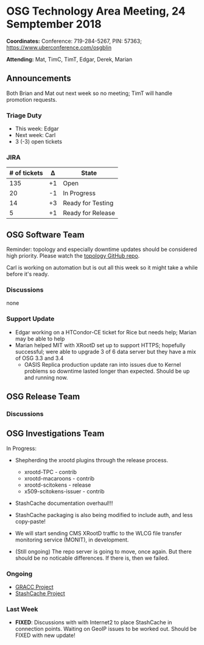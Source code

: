 # OSG Technology Area Meeting, 24 Semptember 2018

**Coordinates:** Conference: 719-284-5267, PIN: 57363; <https://www.uberconference.com/osgblin>

**Attending:** Mat, TimC, TimT, Edgar, Derek, Marian
<!--BrianB, BrianL, Carl, Derek, Edgar, Jeff, Marian, Mat, Suchandra, TimC, TimT-->


## Announcements

Both Brian and Mat out next week so no meeting;
TimT will handle promotion requests.




### Triage Duty

-   This week: Edgar
-   Next week: Carl
-   3 (-3) open tickets


### JIRA

| # of tickets | &Delta; | State             |
|------------- |-------- |------------------ |
| 135          | +1      | Open              |
| 20           | -1      | In Progress       |
| 14           | +3      | Ready for Testing |
| 5            | +1      | Ready for Release |


## OSG Software Team

Reminder: topology and especially downtime updates should be considered high priority.
Please watch the [topology GitHub repo](https://github.com/opensciencegrid/topology).

Carl is working on automation but is out all this week so it might take a while before it's ready.


### Discussions

none


### Support Update

- Edgar working on a HTCondor-CE ticket for Rice but needs help; Marian may be able to help
- Marian helped MIT with XRootD set up to support HTTPS; hopefully successful;
    were able to upgrade 3 of 6 data server but they have a mix of OSG 3.3 and 3.4
  - OASIS Replica production update ran into issues due to Kernel problems so downtime lasted longer than expected. Should be up and running now.


## OSG Release Team



### Discussions




## OSG Investigations Team

In Progress:  

-   Shepherding the xrootd plugins through the release process.  
    -   xrootd-TPC - contrib
    -   xrootd-macaroons - contrib
    -   xrootd-scitokens - release
    -   x509-scitokens-issuer - contrib
- StashCache documentation overhaul!!!
- StashCache packaging is also being modified to include auth, and less copy-paste!
- We will start sending CMS XRootD traffic to the WLCG file transfer monitoring service (MONIT), in development.

-   (Still ongoing) The repo server is going to move, once again.  But there should be no noticable differences.  If there is, then we failed.


### Ongoing

-   [GRACC Project](https://opensciencegrid.atlassian.net/projects/GRACC)
-   [StashCache Project](http://opensciencegrid.org/docs/data/stashcache/overview/)


### Last Week

-   **FIXED**: Discussions with with Internet2 to place StashCache in connection points. Waiting on GeoIP issues to be worked out.  Should be FIXED with new update!


